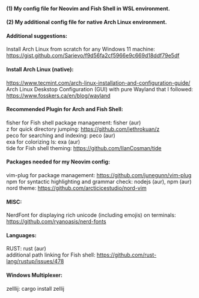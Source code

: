 #### (1) My config file for Neovim and Fish Shell in WSL environment.
#### (2) My additional config file for native Arch Linux environment.

#### Additional suggestions:
Install Arch Linux from scratch for any Windows 11 machine:<br>
https://gist.github.com/Sarievo/f9d56fa2cf5966e9c669d18ddf79e5df

#### Install Arch Linux (native): 
https://www.tecmint.com/arch-linux-installation-and-configuration-guide/<br>
Arch Linux Deskstop Configuration (GUI) with pure Wayland that I followed:<br>
https://www.fosskers.ca/en/blog/wayland

#### Recommended Plugin for Arch and Fish Shell:
fisher for Fish shell package management: fisher (aur)<br>
z for quick directory jumping: https://github.com/jethrokuan/z<br>
peco for searching and indexing: peco (aur)<br>
exa for colorizing ls: exa (aur)<br>
tide for Fish shell theming: https://github.com/IlanCosman/tide

#### Packages needed for my Neovim config:
vim-plug for package management: https://github.com/junegunn/vim-plug<br>
npm for syntactic highlighting and grammar check: nodejs (aur), npm (aur)<br>
nord theme: https://github.com/arcticicestudio/nord-vim

#### MISC:
NerdFont for displaying rich unicode (including emojis) on terminals: https://github.com/ryanoasis/nerd-fonts

#### Languages:
RUST: rust (aur)<br>
additional path linking for Fish shell: https://github.com/rust-lang/rustup/issues/478

#### Windows Multiplexer:
zelllij: cargo install zellij
